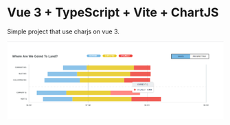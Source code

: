 # Vue 3 + TypeScript + Vite + ChartJS

Simple project that use charjs on vue 3.

![img.png](img.png)
